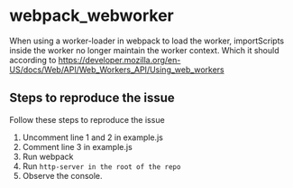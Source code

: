 # webpack_webworker

When using a worker-loader in webpack to load the worker, importScripts inside the worker no longer maintain the worker context.
Which it should according to https://developer.mozilla.org/en-US/docs/Web/API/Web_Workers_API/Using_web_workers

## Steps to reproduce the issue

Follow these steps to reproduce the issue

1. Uncomment line 1 and 2 in example.js
2. Comment line 3 in example.js
3. Run webpack
4. Run ```http-server in the root of the repo```
5. Observe the console.


